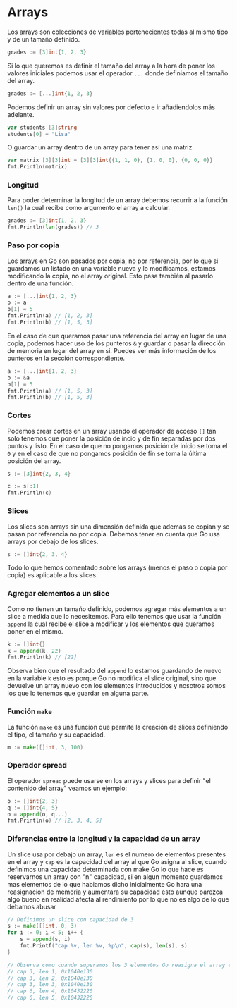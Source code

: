 # Arrays

Los arrays son colecciones de variables pertenecientes todas al mismo tipo y de un tamaño definido.

```go
grades := [3]int{1, 2, 3}
```

Si lo que queremos es definir el tamaño del array a la hora de poner los valores iniciales podemos usar el operador `...` donde definiamos el tamaño del array.

```go
grades := [...]int{1, 2, 3}
```

Podemos definir un array sin valores por defecto e ir añadiendolos más adelante.

```go
var students [3]string
students[0] = "Lisa"
```

O guardar un array dentro de un array para tener así una matriz.

```go
var matrix [3][3]int = [3][3]int{{1, 1, 0}, {1, 0, 0}, {0, 0, 0}}
fmt.Println(matrix)
```

### Longitud

Para poder determinar la longitud de un array debemos recurrir a la función `len()` la cual recibe como argumento el array a calcular.

```go
grades := [3]int{1, 2, 3}
fmt.Println(len(grades)) // 3
```

### Paso por copia

Los arrays en Go son pasados por copia, no por referencia, por lo que si guardamos un listado en una variable nueva y lo modificamos, estamos modificando la copia, no el array original. Esto pasa también al pasarlo dentro de una función.

```go
a := [...]int{1, 2, 3}
b := a
b[1] = 5
fmt.Println(a) // [1, 2, 3]
fmt.Println(b) // [1, 5, 3]
```

En el caso de que queramos pasar una referencia del array en lugar de una copia, podemos hacer uso de los punteros `&` y guardar o pasar la dirección de memoria en lugar del array en si. Puedes ver más información de los punteros en la sección correspondiente.

```go
a := [...]int{1, 2, 3}
b := &a
b[1] = 5
fmt.Println(a) // [1, 5, 3]
fmt.Println(b) // [1, 5, 3]
```

### Cortes

Podemos crear cortes en un array usando el operador de acceso `[]` tan solo tenemos que poner la posición de incio y de fin separadas por dos puntos y listo. En el caso de que no pongamos posición de inicio se toma el `0` y en el caso de que no pongamos posición de fin se toma la última posición del array.

```go
s := [3]int{2, 3, 4}

c := s[:1]
fmt.Println(c)
```

### Slices

Los slices son arrays sin una dimensión definida que además se copian y se pasan por referencia no por copia. Debemos tener en cuenta que Go usa arrays por debajo de los slices.

```go
s := []int{2, 3, 4}
```

Todo lo que hemos comentado sobre los arrays (menos el paso o copia por copia) es aplicable a los slices.

### Agregar elementos a un slice

Como no tienen un tamaño definido, podemos agregar más elementos a un slice a medida que lo necesitemos. Para ello tenemos que usar la función `append` la cual recibe el slice a modificar y los elementos que queramos poner en el mismo.

```go
k := []int{}
k = append(k, 22)
fmt.Println(k) // [22]
```

Observa bien que el resultado del `append` lo estamos guardando de nuevo en la variable `k` esto es porque Go no modifica el slice original, sino que devuelve un array nuevo con los elementos introducidos y nosotros somos los que lo tenemos que guardar en alguna parte.

### Función `make`

La función `make` es una función que permite la creación de slices definiendo el tipo, el tamaño y su capacidad.

```go
m := make([]int, 3, 100)
```

### Operador spread

El operador `spread` puede usarse en los arrays y slices para definir "el contenido del array" veamos un ejemplo:

```go
o := []int{2, 3}
q := []int{4, 5}
o = append(o, q...)
fmt.Println(o) // [2, 3, 4, 5]
```

### Diferencias entre la longitud y la capacidad de un array

Un slice usa por debajo un array, `len` es el numero de elementos presentes en el array y `cap` es la capacidad del array al que Go asigna al slice, cuando definimos una capacidad determinada con make Go lo que hace es reservarnos un array con "n" capacidad, si en algun momento guardamos mas elementos de lo que habiamos dicho inicialmente Go hara una reasignacion de memoria y aumentara su capacidad esto aunque parezca algo bueno en realidad afecta al rendimiento por lo que no es algo de lo que debamos abusar

```go
// Definimos un slice con capacidad de 3
s := make([]int, 0, 3)
for i := 0; i < 5; i++ {
    s = append(s, i)
    fmt.Printf("cap %v, len %v, %p\n", cap(s), len(s), s)
}

// Observa como cuando superamos los 3 elementos Go reasigna el array en memoria
// cap 3, len 1, 0x1040e130
// cap 3, len 2, 0x1040e130
// cap 3, len 3, 0x1040e130
// cap 6, len 4, 0x10432220
// cap 6, len 5, 0x10432220
```
